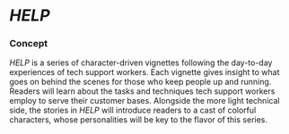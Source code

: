 # _HELP_

### Concept
_HELP_ is a series of character-driven vignettes following the day-to-day experiences of tech support workers. Each vignette gives insight to what goes on behind the scenes for those who keep people up and running. Readers will learn about the tasks and techniques tech support workers employ to serve their customer bases. Alongside the more light technical side, the stories in _HELP_ will introduce readers to a cast of colorful characters, whose personalities will be key to the flavor of this series.

